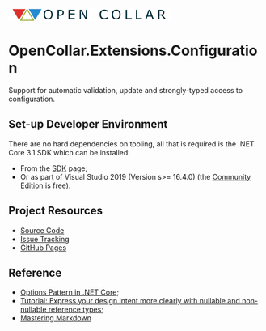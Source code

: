 ![Open Collar](./docs/ApiDocs/images/opencollar-logo-320x25x32.png) 
# OpenCollar.Extensions.Configuration

Support for automatic validation, update and strongly-typed access to configuration.

## Set-up Developer Environment

There are no hard dependencies on tooling, all that is required is the .NET Core 3.1 SDK which can be installed:

* From the [SDK](https://dotnet.microsoft.com/download/dotnet-core/3.1) page;
* Or as part of Visual Studio 2019 (Version s>= 16.4.0) (the [Community Edition](https://visualstudio.microsoft.com/vs/community/) is free).

## Project Resources

 * [Source Code](https://github.com/open-collar/OpenCollar.Extensions.Configuration)
 * [Issue Tracking](https://github.com/open-collar/OpenCollar.Extensions.Configuration/issues)
 * [GitHub Pages](https://open-collar.github.io/OpenCollar.Extensions.Configuration/)

## Reference

 * [Options Pattern in .NET Core](https://codeburst.io/options-pattern-in-net-core-a50285aeb18d);
 * [Tutorial: Express your design intent more clearly with nullable and non-nullable reference types](https://docs.microsoft.com/en-us/dotnet/csharp/tutorials/nullable-reference-types);
 * [Mastering Markdown](https://guides.github.com/features/mastering-markdown/)